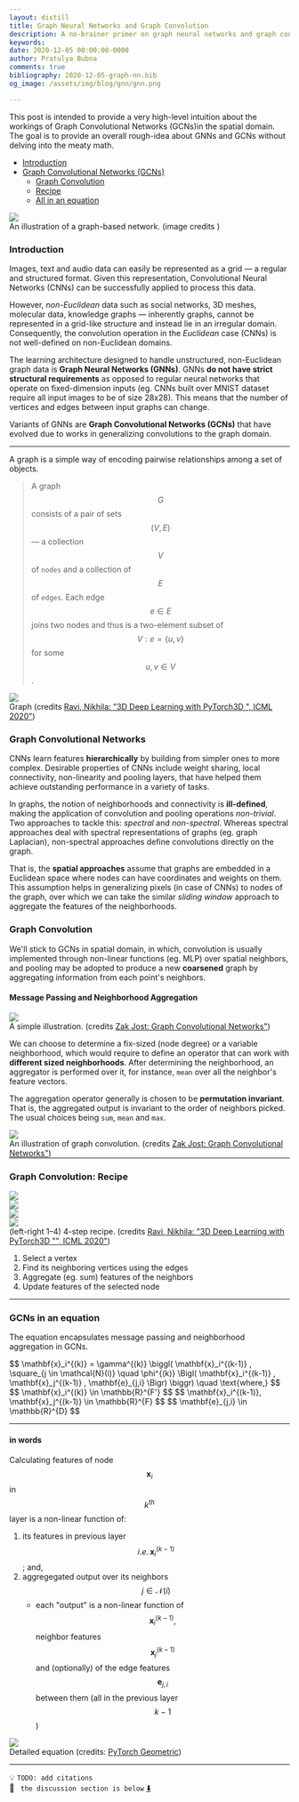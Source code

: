 ```yaml
---
layout: distill
title: Graph Neural Networks and Graph Convolution
description: A no-brainer primer on graph neural networks and graph convolution to get a quick sense about their workings
keywords: 
date: 2020-12-05 00:00:00-0000
author: Pratulya Bubna
comments: true
bibliography: 2020-12-05-graph-nn.bib
og_image: /assets/img/blog/gnn/gnn.png

---
```

This post is intended to provide a very high-level intuition about the workings of Graph Convolutional Networks (GCNs)in the spatial domain. The goal is to provide an overall rough-idea about GNNs and GCNs without delving into the meaty math.

- [Introduction](#intro)
- [Graph Convolutional Networks (GCNs)](#gcn)
	- [Graph Convolution](#graphconv)
    - [Recipe](#recipe)
	- [All in an equation](#gcn-eqn)

<div class="row row-cols-1 mt-3">
    <div class="col-sm mt-3 mt-md-0">
        <img class="img-fluid rounded z-depth-1" src="{{ site.baseurl }}/assets/img/blog/gnn/gnn.png">
    </div>
</div>
<div class="caption">
    An illustration of a graph-based network. (image credits <d-cite key="guo2020deep"></d-cite>)
</div>

<!-- Introduction -->
<a name="intro"></a>
### Introduction
Images, text and audio data can easily be represented as a grid &mdash; a regular and structured format. Given this representation, Convolutional Neural Networks (CNNs) can be successfully applied to process this data. 

However, _non-Euclidean_ data such as social networks, 3D meshes, molecular data, knowledge graphs &mdash; inherently graphs, cannot be represented in a grid-like structure and instead lie in an irregular domain. Consequently, the convolution operation in the _Euclidean_ case (CNNs) is not well-defined on non-Euclidean domains.

The learning architecture designed to handle unstructured, non-Euclidean graph data is **Graph Neural Networks (GNNs)**. GNNs **do not have strict structural requirements** as opposed to regular neural networks that operate on fixed-dimension inputs (eg. CNNs built over MNIST dataset require all input images to be of size 28x28). This means that the number of vertices and edges between input graphs can change.

Variants of GNNs are **Graph Convolutional Networks (GCNs)** that have evolved due to works in generalizing convolutions to the graph domain.

<div class="l-body"><hr style="margin:0;"></div>

A graph is a simple way of encoding pairwise relationships among a set of objects.
> A graph $$G$$ consists of a pair of sets $$(V, E)$$ &mdash; a collection $$V$$ of `nodes` and a collection of $$E$$ of `edges`. Each edge $$ e \in E $$ joins two nodes and thus is a two-element subset of $$V: e = \{u, v\}$$ for some $$u, v \in V$$.

<div class="row mt-3">
    <div class="col-sm mt-3 mt-md-0">
        <img class="img-fluid rounded z-depth-1" src="{{ site.baseurl }}/assets/img/blog/gnn/graph.jpg">
    </div>
</div>
<div class="caption">
    Graph (credits <d-footnote><a href="https://youtu.be/eCDBA_SbxCE">Ravi, Nikhila: "3D Deep Learning with PyTorch3D <d-cite key="ravi2020pytorch3d"></d-cite>", ICML 2020"</a></d-footnote>)
</div>


<!-- Graph Convolutional Networks -->
<a name="gcn"></a>
### Graph Convolutional Networks
CNNs learn features **hierarchically** by building from simpler ones to more complex. Desirable properties of CNNs include weight sharing, local connectivity, non-linearity and pooling layers, that have helped them achieve outstanding performance in a variety of tasks.

In graphs, the notion of neighborhoods and connectivity is **ill-defined**, making the application of convolution and pooling operations _non-trivial_. Two approaches to tackle this: _spectral_ and _non-spectral_. Whereas spectral approaches deal with spectral representations of graphs (eg. graph Laplacian), non-spectral approaches define convolutions directly on the graph.

That is, the **spatial approaches** assume that graphs are embedded in a Euclidean space where nodes can have coordinates and weights on them. This assumption helps in generalizing pixels (in case of CNNs) to nodes of the graph, over which we can take the similar _sliding window_ approach to aggregate the features of the neighborhoods.


<!-- Graph Conv -->
<a name="graphconv"></a>
### Graph Convolution
We'll stick to GCNs in spatial domain, in which, convolution is usually implemented through non-linear functions (eg. MLP) over spatial neighbors, and pooling may be adopted to produce a new **coarsened** graph by aggregating information from each point's neighbors.


#### Message Passing and Neighborhood Aggregation
<div class="row row-cols-1 mt-3">
    <div class="col-sm mt-3 mt-md-0">
        <img class="img-fluid rounded z-depth-1" src="{{ site.baseurl }}/assets/img/blog/gnn/message-passing.gif">
    </div>
</div>
<div class="caption">
    A simple illustration. (credits <d-footnote><a href="https://youtu.be/2KRAOZIULzw">Zak Jost: Graph Convolutional Networks"</a></d-footnote>)
</div>

We can choose to determine a fix-sized (node degree) or a variable neighborhood, which would require to define an operator that can work with **different sized neighborhoods**. After determining the neighborhood, an aggregator is performed over it, for instance, `mean` over all the neighbor's feature vectors.

The aggregation operator generally is chosen to be **permutation invariant**. That is, the aggregated output is invariant to the order of neighbors picked. The usual choices being `sum`, `mean` and `max`.

<div class="row mt-3">
    <div class="col-sm mt-3 mt-md-0">
        <img class="img-fluid rounded z-depth-1" src="{{ site.baseurl }}/assets/img/blog/gnn/neighborhood-agg.gif">
    </div>
</div>
<div class="caption">
    An illustration of graph convolution. (credits <d-footnote><a href="https://youtu.be/2KRAOZIULzw">Zak Jost: Graph Convolutional Networks"</a></d-footnote>)
</div>


<div class="l-body"><hr style="margin:0;"></div>

<!-- Recipe -->
<a name="recipe"></a>
### Graph Convolution: Recipe
<div class="row row-cols-4 mt-3">
    <div class="col-sm mt-3 mt-md-0">
        <img class="img-fluid rounded z-depth-1" src="{{ site.baseurl }}/assets/img/blog/gnn/1.jpg">
    </div>
    <div class="col-sm mt-3 mt-md-0">
        <img class="img-fluid rounded z-depth-1" src="{{ site.baseurl }}/assets/img/blog/gnn/2.jpg">
    </div>
    <div class="col-sm mt-3 mt-md-0">
        <img class="img-fluid rounded z-depth-1" src="{{ site.baseurl }}/assets/img/blog/gnn/3.jpg">
    </div>
    <div class="col-sm mt-3 mt-md-0">
        <img class="img-fluid rounded z-depth-1" src="{{ site.baseurl }}/assets/img/blog/gnn/4.jpg">
    </div>
</div>
<div class="caption">
    (left-right 1&ndash;4) 4-step recipe. (credits <d-footnote><a href="https://youtu.be/eCDBA_SbxCE">Ravi, Nikhila: "3D Deep Learning with PyTorch3D <d-cite key="ravi2020pytorch3d"></d-cite>"", ICML 2020"</a></d-footnote>)
</div>

1. Select a vertex
2. Find its neighboring vertices using the edges
3. Aggregate (eg. sum) features of the neighbors
4. Update features of the selected node


<div class="l-body"><hr style="margin:0;"></div>

<!-- Equation -->
<a name="gcn-eqn"></a>
### GCNs in an equation

The equation encapsulates message passing and neighborhood aggregation in GCNs.

<div class="row mt-3">
    <div class="col-sm mt-3 mt-md-0">
    $$
	\mathbf{x}_i^{(k)} = \gamma^{(k)} \biggl( \mathbf{x}_i^{(k-1)} , \square_{j \in \mathcal{N}(i)} \quad  \phi^{(k)} \Bigl( \mathbf{x}_i^{(k-1)} , \mathbf{x}_j^{(k-1)} , \mathbf{e}_{j,i}  \Bigr) \biggr) \quad
	\text{where,}
	$$
	$$ \mathbf{x}_i^{(k)} \in \mathbb{R}^{F'} $$
	$$ \mathbf{x}_i^{(k-1)}, \mathbf{x}_j^{(k-1)} \in \mathbb{R}^{F} $$
	$$ \mathbf{e}_{j,i} \in \mathbb{R}^{D} $$
    </div>
</div>

<div class="l-body"><hr></div>

#### in words

Calculating features of node $$\mathbf{x}_i$$ in $$ k^{th} $$ layer is a non-linear function of:
1. its features in previous layer $$ i.e. \, \mathbf{x}_i^{(k-1)} $$; and,
2. aggregegated output over its neighbors $$ j \in \mathcal{N}(i) $$
	-  each "output" is a non-linear function of $$ \mathbf{x}_i^{(k-1)}, $$ neighbor features $$ \mathbf{x}_j^{(k-1)} $$ and (optionally) of the edge features $$ \mathbf{e}_{j,i} $$ between them (all in the previous layer $$ k-1 $$)

<div class="row mt-3">
    <div class="col-sm mt-3 mt-md-0">
        <img class="img-fluid rounded z-depth-1" src="{{ site.baseurl }}/assets/img/blog/gnn/eqn.png">
    </div>
</div>
<div class="caption">
    Detailed equation (credits: <d-footnote><a href="https://pytorch-geometric.readthedocs.io/en/latest/notes/create_gnn.html">PyTorch Geometric</a></d-footnote>)
</div>


***
:bulb: ```TODO: add citations``` <br>
:loudspeaker: ``` the discussion section is below``` [:arrow_down:](#disqus_thread) 


